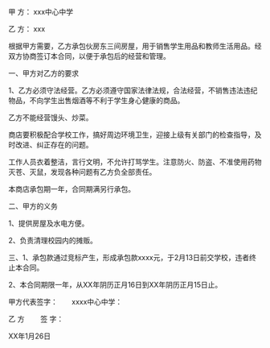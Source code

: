 
 


甲 方： xxx中心中学


乙 方： xxx


根据甲方需要，乙方承包伙房东三间房屋，用于销售学生用品和教师生活用品。经双方协商签订本合同，以便于承包后的经营和管理。


一、甲方对乙方的要求


1、乙方必须守法经营。乙方必须遵守国家法律法规，合法经营，不销售违法违纪物品，不向学生出售烟酒等不利于学生身心健康的商品。


乙方不能经营馒头、炒菜。


商店要积极配合学校工作，搞好周边环境卫生，迎接上级有关部门的检查指导，及时改进、纠正存在的问题。


工作人员衣着整洁，言行文明，不允许打骂学生。注意防火、防盗、不准使用药物灭苍、灭鼠，发现各种问题有乙方负全部责任。


本商店承包期一年，合同期满另行承包。


二、甲方的义务


1、提供房屋及水电方便。


2、负责清理校园内的摊贩。


三、1、承包款通过竞标产生，形成承包款xxxx元，于2月13日前交学校，违者终止本合同。


2、本合同期限一年，从XX年阴历正月16日到XX年阴历正月15日止。


甲方代表签字：　　xxxx中心中学：


乙 方 　　签 字：


XX年1月26日
 


 

 
 
 
 
 
  


  
 

  


  


  
 
 
 
 

